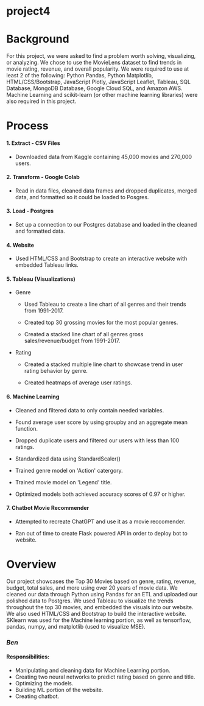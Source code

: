 # project4

# Background

For this project, we were asked to find a problem worth solving, visualizing, or analyzing. We chose to use the
MovieLens dataset to find trends in movie rating, revenue, and overall popularity. We were required to use at least
2 of the following: Python Pandas, Python Matplotlib, HTML/CSS/Bootstrap, JavaScript Plotly, JavaScript Leaflet,
Tableau, SQL Database, MongoDB Database, Google Cloud SQL, and Amazon AWS. Machine Learning and scikit-learn (or 
other machine learning libraries) were also required in this project. 

# Process

#### 1. Extract - CSV Files

   - Downloaded data from Kaggle containing 45,000 movies and 270,000 users.
 
#### 2. Transform - Google Colab

   - Read in data files, cleaned data frames and dropped duplicates, merged data, and formatted so it could be
  loaded to Posgres.
 
#### 3. Load - Postgres

   - Set up a connection to our Postgres database and loaded in the cleaned and formatted data.
  
#### 4. Website

   - Used HTML/CSS and Bootstrap to create an interactive website with embedded Tableau links.
  
#### 5. Tableau (Visualizations)
 
   - Genre
    
     - Used Tableau to create a line chart of all genres and their trends from 1991-2017.
    
     - Created top 30 grossing movies for the most popular genres.
    
     - Created a stacked line chart of all genres gross sales/revenue/budget from 1991-2017.
    
   - Rating
  
     - Created a stacked multiple line chart to showcase trend in user rating behavior by genre.
    
     - Created heatmaps of average user ratings.
    
#### 6. Machine Learning 
  
   - Cleaned and filtered data to only contain needed variables.
  
   - Found average user score by using groupby and an aggregate mean function.
  
   - Dropped duplicate users and filtered our users with less than 100 ratings.
  
   - Standardized data using StandardScaler()
  
   - Trained genre model on 'Action' catergory.
  
   - Trained movie model on 'Legend' title.
  
   - Optimized models both achieved accuracy scores of 0.97 or higher.
  
#### 7. Chatbot Movie Recommender

   - Attempted to recreate ChatGPT and use it as a movie reccomender.
  
   - Ran out of time to create Flask powered API in order to deploy bot to website.
  
# Overview

Our project showcases the Top 30 Movies based on genre, rating, revenue, budget, total sales, and more using over
20 years of movie data. We cleaned our data through Python using Pandas for an ETL and uploaded our polished data
to Postgres. We used Tableau to visualize the trends throughout the top 30 movies, and embedded the visuals into our
website. We also used HTML/CSS and Bootstrap to build the interactive website. SKlearn was used for the Machine learning
portion, as well as tensorflow, pandas, numpy, and matplotlib (used to visualize MSE). 

### ***Ben***

#### Responsibilities:

  - Manipulating and cleaning data for Machine Learning portion.
  - Creating two neural networks to predict rating based on genre and title.
  - Optimizing the models.
  - Building ML portion of the website.
  - Creating chatbot.
  
 

